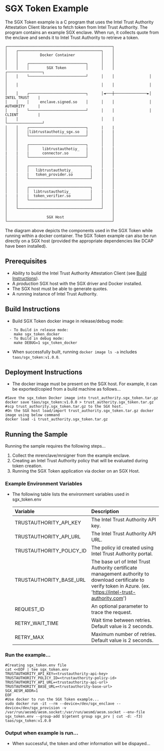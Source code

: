 # SGX Token Example
The SGX Token example is a C program that uses the Intel Trust Authority Attestation Client libraries
to fetch token from Intel Trust Authority. The program contains an example SGX enclave. When run, 
it collects quote from the enclave and sends it to Intel Trust Authority to retrieve a token.

```
┌────────────────────────────────────────────────┐
│    ┌──────────────────────────────────────┐    │
│    │          Docker Container            │    │
│    │                                      │    │
│    │    ┌──────────────────────────┐      │    │
│    │    │        SGX Token         │      │    │                ┌────────────────┐
│    │    └──────────────────────────┘      │    │                │                │
│    │                                      │    │                │                │
│    │    ┌──────────────────────────┐      │◄───┼───────────────►│ INTEL TRUST    |
│    │    │     enclave.signed.so    │      │    │                │ AUTHORITY      |
│    │    └──────────────────────────┘      │    │                │ CLIENT         |
│    │                                      │    │                └────────────────┘   
│    │    ┌──────────────────────────┐      |    |                                                  
│    │    |libtrustauthotiy_sgx.so   |      |    |
│    │    └──────────────────────────┘      │    │
│    │                                      │    │              
│    │    ┌──────────────────────────┐      │    │
│    │    │      libtrustauthotiy_   |      |    |
|    |    |      connector.so        │      │    │
│    │    └──────────────────────────┘      │    │
│    │                                      │    │
│    │    ┌────────────────────────────┐    │    │
│    │    │   libtrustauthotiy_        |    |    |
|    |    |   token_provider.so        │    │    │
│    │    └────────────────────────────┘    │    │
│    │                                      │    │
│    │    ┌────────────────────────────┐    │    │
│    │    │  libtrustauthotiy_         |    |    |
|    |    |  token_verifier.so         │    │    │
│    │    └────────────────────────────┘    │    │
│    │                                      │    │
│    └──────────────────────────────────────┘    │
│                                                │
│                  SGX Host                      │
└────────────────────────────────────────────────┘
```
The diagram above depicts the components used in the SGX Token while running within
a docker container. The SGX Token example can also be run directly on a SGX host (provided
the appropriate dependencies like DCAP have been installed).

## Prerequisites
- Ability to build the Intel Trust Authority Attestation Client (see [Build Instructions](../../docs/builds.md)).
- A *production* SGX host with the SGX driver and Docker installed.
- The SGX host must be able to generate quotes.
- A running instance of Intel Trust Authority.

## Build Instructions
- Build  SGX Token docker image in release/debug mode:
```shell
  - To Build in release mode:  
	make sgx_token_docker
  - To Build in debug mode:  
	make DEBUG=1 sgx_token_docker
```
- When successfully built, running `docker image ls -a` includes `taas/sgx_token:v1.0.0`.

## Deployment Instructions

- The docker image must be present on the SGX host.  For example, it can be exported/copied from a build machine as follows...
```shell
#Save the sgx_token Docker image into trust_authority.sgx_token.tar.gz
docker save taas/sgx_token:v1.0.0 > trust_authority.sgx_token.tar.gz
#scp trust_authority.sgx_token.tar.gz to the SGX host.
#On the SGX host load/import trust_authority.sgx_token.tar.gz docker image using below command
docker load -i trust_authority.sgx_token.tar.gz
```

## Running the Sample
Running the sample requires the following steps...
1. Collect the mrenclave/mrsigner from the example enclave.
2. Creating an Intel Trust Authority policy that will be evaluated during token creation.
3. Running the SGX Token application via docker on an SGX Host.

### Example Environment Variables
- The following table lists the environment variables used in sgx_token.env

    |Variable			|Description							|
    |:--------------------------|:--------------------------------------------------------------|
    |TRUSTAUTHORITY_API_KEY	|The Intel Trust Authority API key.				|
    |TRUSTAUTHORITY_API_URL	|The Intel Trust Authority API URL.				|
    |TRUSTAUTHORITY_POLICY_ID	|The policy id created using Intel Trust Authority portal.	|
    |TRUSTAUTHORITY_BASE_URL	|The base url of Intel Trust Authority certificate management authority to download certificate to verify token in Azure. (ex. 'https://intel-trust-authority.com')|
    |REQUEST_ID			|An optional parameter to trace the request.			|
    |RETRY_WAIT_TIME		|Wait time between retries. Default value is 2 seconds.		|
    |RETRY_MAX			|Maximum number of retries. Default value is 2 seconds.		|

### Run the example...
```shell
#Creating sgx_token.env file
cat <<EOF | tee sgx_token.env
TRUSTAUTHORITY_API_KEY=<trustauthority-api-key>
TRUSTAUTHORITY_POLICY_ID=<trustauthority-policy-id>
TRUSTAUTHORITY_API_URL=<trustauthority-api-url>
TRUSTAUTHORITY_BASE_URL=<trustauthority-base-url>
SGX_AESM_ADDR=1
EOF
#Use docker to run the SGX Token example...
sudo docker run -it --rm --device=/dev/sgx_enclave --device=/dev/sgx_provision -v /var/run/aesmd/aesm.socket:/var/run/aesmd/aesm.socket --env-file sgx_token.env --group-add $(getent group sgx_prv | cut -d: -f3) taas/sgx_token:v1.0.0
```

### Output when example is run...
- When successful, the token and other information will be dispayed...
